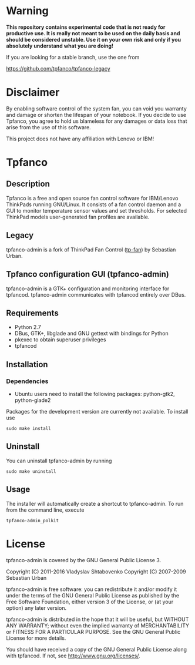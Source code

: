 # Warning

__This repository contains experimental code that is not ready for 
productive use. It is really not meant to be used on the daily basis and should be considered unstable. Use it on your own risk and only if you absolutely understand what you are doing!__

If you are looking for a stable branch, use the one from

https://github.com/tpfanco/tpfanco-legacy

# Disclaimer

By enabling software control of the system fan, you can void you warranty and damage or shorten the lifespan of your notebook. If you decide to use Tpfanco, you agree to hold us blameless for any damages or data loss that arise from the use of this software.

This project does not have any affiliation with Lenovo or IBM! 

# Tpfanco

## Description

Tpfanco is a free and open source fan control software for IBM/Lenovo ThinkPads running GNU/Linux. It consists of a fan control daemon and a GUI to monitor temperature sensor values and set thresholds. For selected ThinkPad models user-generated fan profiles are available. 

## Legacy

tpfanco-admin is a fork of ThinkPad Fan Control ([tp-fan](https://launchpad.net/tp-fan)) by Sebastian Urban.


## Tpfanco configuration GUI (tpfanco-admin)

tpfanco-admin is a GTK+ configuration and monitoring interface for tpfancod. tpfanco-admin communicates with tpfancod entirely over DBus.
## Requirements

* Python 2.7
* DBus, GTK+, libglade and GNU gettext with bindings for Python
* pkexec to obtain superuser privileges
* tpfancod

## Installation
### Dependencies
* Ubuntu users need to install the following packages: python-gtk2, python-glade2

Packages for the development version are currently not available. To install use

```
sudo make install
```

## Uninstall

You can uninstall tpfanco-admin by running

```
sudo make uninstall
```

## Usage

The installer will automatically create a shortcut to tpfanco-admin. To run from the command line, execute

```
tpfanco-admin_polkit
```

  
# License 

tpfanco-admin is covered by the GNU General Public License 3.

Copyright (C) 2011-2016 Vladyslav Shtabovenko
Copyright (C) 2007-2009 Sebastian Urban

tpfanco-admin is free software: you can redistribute it and/or modify it under the terms of the GNU General Public License as published by the Free Software Foundation, either version 3 of the License, or (at your option) any later version.

tpfanco-admin is distributed in the hope that it will be useful, but WITHOUT ANY WARRANTY; without even the implied warranty of MERCHANTABILITY or FITNESS FOR A PARTICULAR PURPOSE. See the GNU General Public License for more details.

You should have received a copy of the GNU General Public License along with tpfancod. If not, see http://www.gnu.org/licenses/.

